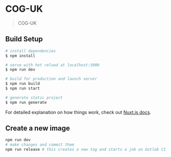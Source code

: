 # COG-UK

> COG-UK

## Build Setup

``` bash
# install dependencies
$ npm install

# serve with hot reload at localhost:3000
$ npm run dev

# build for production and launch server
$ npm run build
$ npm run start

# generate static project
$ npm run generate
```

For detailed explanation on how things work, check out [Nuxt.js docs](https://nuxtjs.org).

## Create a new image

``` bash
npm run dev
# make changes and commit them
npm run release # this creates a new tag and starts a job on Gotlab CI to build a new image
```
